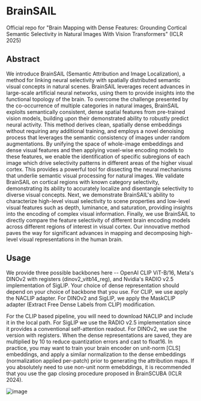 # BrainSAIL
Official repo for "Brain Mapping with Dense Features: Grounding Cortical Semantic Selectivity in Natural Images With Vision Transformers" (ICLR 2025)

## Abstract

We introduce BrainSAIL (Semantic Attribution and Image Localization), a method for linking neural selectivity with spatially distributed semantic visual concepts in natural scenes. BrainSAIL leverages recent advances in large-scale artificial neural networks, using them to provide insights into the functional topology of the brain. To overcome the challenge presented by the co-occurrence of multiple categories in natural images, BrainSAIL exploits semantically consistent, dense spatial features from pre-trained vision models, building upon their demonstrated ability to robustly predict neural activity. This method derives clean, spatially dense embeddings without requiring any additional training, and employs a novel denoising process that leverages the semantic consistency of images under random augmentations. By unifying the space of whole-image embeddings and dense visual features and then applying voxel-wise encoding models to these features, we enable the identification of specific subregions of each image which drive selectivity patterns in different areas of the higher visual cortex. This provides a powerful tool for dissecting the neural mechanisms that underlie semantic visual processing for natural images. We validate BrainSAIL on cortical regions with known category selectivity, demonstrating its ability to accurately localize and disentangle selectivity to diverse visual concepts. Next, we demonstrate BrainSAIL's ability to characterize high-level visual selectivity to scene properties and low-level visual features such as depth, luminance, and saturation, providing insights into the encoding of complex visual information. Finally, we use BrainSAIL to directly compare the feature selectivity of different brain encoding models across different regions of interest in visual cortex. Our innovative method paves the way for significant advances in mapping and decomposing high-level visual representations in the human brain.

## Usage
We provide three possible backbones here -- OpenAI CLIP ViT-B/16, Meta's DINOv2 with registers (dinov2_vitb14_reg), and Nvidia's RADIO v2.5 implementation of SigLIP. Your choice of dense representation should depend on your choice of backbone that you use. For CLIP, we use apply the NACLIP adapter. For DINOv2 and SigLIP, we apply the MaskCLIP adapter (Extract Free Dense Labels from CLIP) modification.

For the CLIP based pipeline, you will need to download NACLIP and include it in the local path. For SigLIP we use the RADIO v2.5 implementation since it provides a conventional self-attention readout. For DINOv2, we use the version with registers. When the dense representations are saved, they are multiplied by 10 to reduce quantization errors and cast to float16. In practice, you may want to train your brain encoder on unit-norm [CLS] embeddings, and apply a similar normalization to the dense embeddings (normalization applied per-patch) prior to generating the attribution maps. If you absolutely need to use non-unit norm emebddings, it is recommended that you use the gap closing procedure proposed in BrainSCUBA (ICLR 2024).

![image](https://github.com/user-attachments/assets/c7d78e12-210d-451d-97e8-481447483df8)
